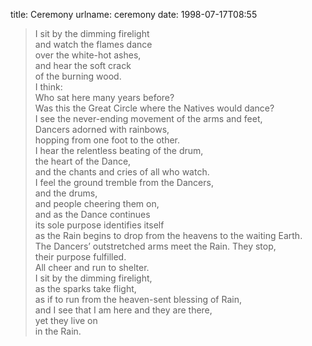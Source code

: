title: Ceremony
urlname: ceremony
date: 1998-07-17T08:55

> I sit by the dimming firelight  
> and watch the flames dance  
> over the white-hot ashes,  
> and hear the soft crack  
> of the burning wood.  
> I think:  
> Who sat here many years before?  
> Was this the Great Circle where the Natives would dance?  
> I see the never-ending movement of the arms and feet,  
> Dancers adorned with rainbows,  
> hopping from one foot to the other.  
> I hear the relentless beating of the drum,  
> the heart of the Dance,  
> and the chants and cries of all who watch.  
> I feel the ground tremble from the Dancers,  
> and the drums,  
> and people cheering them on,  
> and as the Dance continues  
> its sole purpose identifies itself  
> as the Rain begins to drop from the heavens to the waiting Earth.  
> The Dancers&#x02bc; outstretched arms meet the Rain. They stop,  
> their purpose fulfilled.  
> All cheer and run to shelter.  
> I sit by the dimming firelight,  
> as the sparks take flight,  
> as if to run from the heaven-sent blessing of Rain,  
> and I see that I am here and they are there,  
> yet they live on  
> in the Rain.
